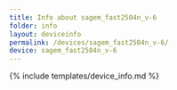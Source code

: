 ```yaml
---
title: Info about sagem_fast2504n_v-6
folder: info
layout: deviceinfo
permalink: /devices/sagem_fast2504n_v-6/
device: sagem_fast2504n_v-6
---
```

{% include templates/device_info.md %}
